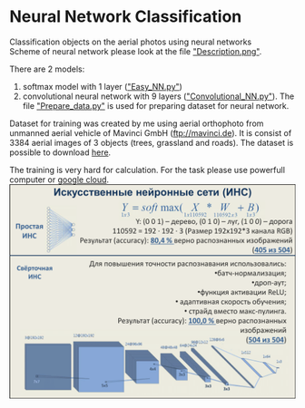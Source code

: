 # Neural Network Classification
Classification objects on the aerial photos using neural networks  
Scheme of neural network please look at the file ["Description.png"](https://github.com/trojanskehesten/neural-network-classification/blob/master/Description.png).  
  
There are 2 models:  
  1. softmax model with 1 layer (["Easy_NN.py"](https://github.com/trojanskehesten/neural-network-classification/blob/master/Easy_NN.py))  
  2. convolutional neural network with 9 layers (["Convolutional_NN.py"](https://github.com/trojanskehesten/neural-network-classification/blob/master/Convolutional_NN.py)).
The file ["Prepare_data.py"](https://github.com/trojanskehesten/neural-network-classification/blob/master/Prepare_data.py) is used for preparing dataset for neural network.
  
Dataset for training was created by me using aerial orthophoto from unmanned aerial vehicle of Mavinci GmbH (ftp://mavinci.de). It is consist of 3384 aerial images of 3 objects (trees, grassland and roads).
The dataset is possible to download [here](https://yadi.sk/d/7Q5tMVM83YwSw7).  
  
The training is very hard for calculation. For the task please use powerfull computer or [google cloud](https://cloud.google.com/).
![DescriptionOfNeuralNetwork](https://github.com/trojanskehesten/neural-network-classification/blob/master/Description.png)
